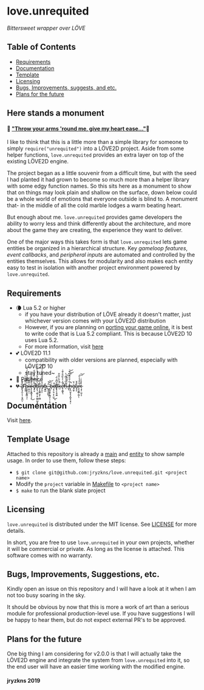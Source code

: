 # love.unrequited
*Bittersweet wrapper over LÖVE*

## Table of Contents  
+ [Requirements](#Requirements)
+ [Documentation](#Documentation)
+ [Template](#Template)
+ [Licensing](#Licensing)
+ [Bugs, Improvements, suggests, and etc.](#etc)
+ [Plans for the future](#Plans)

## Here stands a monument

#### :musical_note: ["Throw your arms 'round me, give my heart ease..."](https://youtu.be/DCf4pc_sAJY?t=119):musical_note:



I like to think that this is a little more than a simple library for someone to simply `require("unrequited")` into a LÖVE2D project. Aside from some helper functions, `love.unrequited` provides an extra layer on top of the existing LÖVE2D engine.

The project began as a little souvenir from a <!--~~heartbroken~~--> difficult time, but with the seed I had planted it had grown to become so much more than a helper library with some edgy function names. So this sits here as a monument to show that on things may look plain and shallow on the surface, down below could be a whole world of emotions that everyone outside is blind to. A monument that- in the middle of all the cold marble lodges a warm <!--broken--> beating heart.

But enough about me. <!-- How I feel never mattered anyways. --> `love.unrequited` provides game developers the ability to worry less and think differently about the architecture, and more about the game they are creating, the experience they want to deliver.

One of the major ways this takes form is that `love.unrequited` lets game entities be organized in a hierarchical structure. Key *gameloop features*, *event callbacks*, and *peripheral inputs* are automated and controlled by the entities themselves. This allows for modularity and also makes each entity easy to test in isolation with another project environment powered by `love.unrequited`.


<a name="Requirements"/>

## Requirements

- :waning_crescent_moon: Lua 5.2 or higher
  - if you have your distribution of LÖVE already it doesn't matter, just whichever version comes with your LÖVE2D distribution
  - However, if you are planning on [porting your game online](https://github.com/TannerRogalsky/love.js), it is best to write code that is Lua 5.2 compliant. This is because LÖVE2D 10 uses Lua 5.2.
  - For more information, visit [here](https://www.lua.org/versions.html)
- :two_hearts: LÖVE2D 11.1 
  - compatibility with older versions are planned, especially with LÖVE2D 10
  - stay tuned~
- :seedling: Patience
- ~~:broken_heart: a̸̢̢̡̛̫̣͎̩̣̯̘̪͕͆͒͊̂ ̵̢̼̭̐͑͂̌̈͑͐b̴̨̬͍̭̱̥͇̤̘͔͋̆͌͊̃́̽̌̑̇́̔͝ḷ̶̪͓̦̦̓͌̚ȩ̷͕̱͙̳͓̘͉̟̉̂͋͌͌̑̈͘͜é̸̡̛̥̬̏̀̿̓̈́͛͗͛̄̚̚ḋ̶̨̢̛̜̹͇̦͙̤̮͇̤̺͓̬̓͆̿̓̌̓̓͛͛̋͝ī̵̡͙̱̲͍̣͈̙̣̮̻̃̍̉n̸̡̩͈͕̒̊̔̄̉̃́̅̓͋̈́͗̔͝g̷̞̺̾,̶̺̙͈̯̪̪̂̇͛ͅ ̵̧͖̱̮̯̩̮̪̯̜̖̣̩͙̇̿͝ḃ̴̨͑ŗ̸̘̗̤̘͙̹̤̫̀̃͜ͅo̸̧̢̙͙̮̮̼͊͒͆̃͑̏́͘k̶̫̈́͐̆̀͒͋̎̚e̷̢̛͔͇̟͉̓̅̒̓̀̏̋̐͐͊͑̕̚n̷̖̋̊̅͗̀̿͑̔ ̸͈̙̀̇͑̌͋̎̇͝͠͝h̷̢̙̲̫̝̝͉͙̲̞͉͕̥́̅͗̐̑̋̐͆̇͊̚͝ͅë̸̘̰̥́̌a̵̡̗̙͒̂̌r̴̡̰̤̱̳̩͖̗̩̍̃̀̽̉̾̋͠͝ț̶̡̦̤̼͔̞̌̽̎̓̇~~

<a name="Documentation"/>

## Documentation

Visit [here](DOCS.md).

<a name="Template"/>

## Template Usage
Attached to this repository is already a [main](main.lua) and [entity](fragment.lua) to show sample usage. In order to use them, follow these steps:
- `$ git clone git@github.com:jryzkns/love.unrequited.git <project name>`
- Modify the `project` variable in [Makefile](Makefile) to `<project name>`
- `$ make` to run the blank slate project

<a name="Licensing"/>

## Licensing

`love.unrequited` is distributed under the MIT license. See [LICENSE](LICENSE) for more details. 

In short, you are free to use `love.unrequited` in your own projects, whether it will be commercial or private. As long as the license is attached. This software comes with no warranty.

<a name="etc"/>

## Bugs, Improvements, Suggestions, etc.

Kindly open an issue on this repository and I will have a look at it when I am not too busy soaring in the sky.

It should be obvious by now that this is more a work of art than a serious module for professional production-level use. If you have suggestions I will be happy to hear them, but do not expect external PR's to be approved.

<a name="Plans"/>

## Plans for the future

One big thing I am considering for v2.0.0 is that I will actually take the LÖVE2D engine and integrate the system from `love.unrequited` into it, so the end user will have an easier time working with the modified engine.

#### jryzkns 2019
